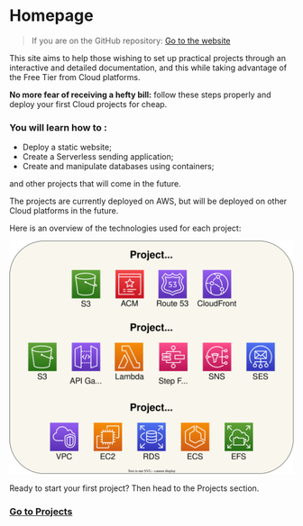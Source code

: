 # Homepage

> If you are on the GitHub repository: [Go to the website](https://cloudisfree.com)

This site aims to help those wishing to set up practical projects through an interactive and detailed documentation, and this while taking advantage of the Free Tier from Cloud platforms.

**No more fear of receiving a hefty bill:** follow these steps properly and deploy your first Cloud projects for cheap.

### You will learn how to :
- Deploy a static website;
- Create a Serverless sending application;
- Create and manipulate databases using containers;

and other projects that will come in the future.

The projects are currently deployed on AWS, but will be deployed on other Cloud platforms in the future.

Here is an overview of the technologies used for each project:

![Technologies Used](images/technologies-used.svg ':size=550')

Ready to start your first project? Then head to the Projects section.

### [Go to Projects](projects/README.md)